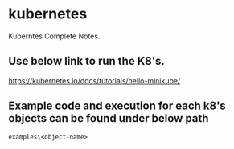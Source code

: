 # kubernetes
Kuberntes Complete Notes. 

## Use below link to run the K8's.  
https://kubernetes.io/docs/tutorials/hello-minikube/

## Example code and execution for each k8's objects can be found under below path  
```examples\<object-name>```
